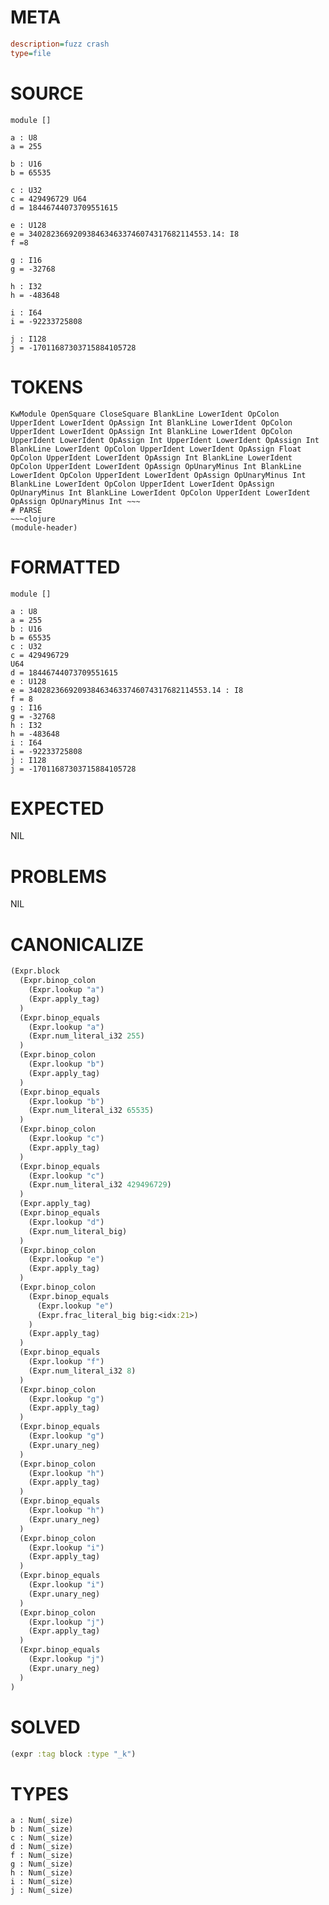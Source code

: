# META
~~~ini
description=fuzz crash
type=file
~~~
# SOURCE
~~~roc
module []

a : U8
a = 255

b : U16
b = 65535

c : U32
c = 429496729 U64
d = 18446744073709551615

e : U128
e = 3402823669209384634633746074317682114553.14: I8
f =8

g : I16
g = -32768

h : I32
h = -483648

i : I64
i = -92233725808

j : I128
j = -17011687303715884105728
~~~
# TOKENS
~~~text
KwModule OpenSquare CloseSquare BlankLine LowerIdent OpColon UpperIdent LowerIdent OpAssign Int BlankLine LowerIdent OpColon UpperIdent LowerIdent OpAssign Int BlankLine LowerIdent OpColon UpperIdent LowerIdent OpAssign Int UpperIdent LowerIdent OpAssign Int BlankLine LowerIdent OpColon UpperIdent LowerIdent OpAssign Float OpColon UpperIdent LowerIdent OpAssign Int BlankLine LowerIdent OpColon UpperIdent LowerIdent OpAssign OpUnaryMinus Int BlankLine LowerIdent OpColon UpperIdent LowerIdent OpAssign OpUnaryMinus Int BlankLine LowerIdent OpColon UpperIdent LowerIdent OpAssign OpUnaryMinus Int BlankLine LowerIdent OpColon UpperIdent LowerIdent OpAssign OpUnaryMinus Int ~~~
# PARSE
~~~clojure
(module-header)
~~~
# FORMATTED
~~~roc
module []

a : U8
a = 255
b : U16
b = 65535
c : U32
c = 429496729
U64
d = 18446744073709551615
e : U128
e = 3402823669209384634633746074317682114553.14 : I8
f = 8
g : I16
g = -32768
h : I32
h = -483648
i : I64
i = -92233725808
j : I128
j = -17011687303715884105728
~~~
# EXPECTED
NIL
# PROBLEMS
NIL
# CANONICALIZE
~~~clojure
(Expr.block
  (Expr.binop_colon
    (Expr.lookup "a")
    (Expr.apply_tag)
  )
  (Expr.binop_equals
    (Expr.lookup "a")
    (Expr.num_literal_i32 255)
  )
  (Expr.binop_colon
    (Expr.lookup "b")
    (Expr.apply_tag)
  )
  (Expr.binop_equals
    (Expr.lookup "b")
    (Expr.num_literal_i32 65535)
  )
  (Expr.binop_colon
    (Expr.lookup "c")
    (Expr.apply_tag)
  )
  (Expr.binop_equals
    (Expr.lookup "c")
    (Expr.num_literal_i32 429496729)
  )
  (Expr.apply_tag)
  (Expr.binop_equals
    (Expr.lookup "d")
    (Expr.num_literal_big)
  )
  (Expr.binop_colon
    (Expr.lookup "e")
    (Expr.apply_tag)
  )
  (Expr.binop_colon
    (Expr.binop_equals
      (Expr.lookup "e")
      (Expr.frac_literal_big big:<idx:21>)
    )
    (Expr.apply_tag)
  )
  (Expr.binop_equals
    (Expr.lookup "f")
    (Expr.num_literal_i32 8)
  )
  (Expr.binop_colon
    (Expr.lookup "g")
    (Expr.apply_tag)
  )
  (Expr.binop_equals
    (Expr.lookup "g")
    (Expr.unary_neg)
  )
  (Expr.binop_colon
    (Expr.lookup "h")
    (Expr.apply_tag)
  )
  (Expr.binop_equals
    (Expr.lookup "h")
    (Expr.unary_neg)
  )
  (Expr.binop_colon
    (Expr.lookup "i")
    (Expr.apply_tag)
  )
  (Expr.binop_equals
    (Expr.lookup "i")
    (Expr.unary_neg)
  )
  (Expr.binop_colon
    (Expr.lookup "j")
    (Expr.apply_tag)
  )
  (Expr.binop_equals
    (Expr.lookup "j")
    (Expr.unary_neg)
  )
)
~~~
# SOLVED
~~~clojure
(expr :tag block :type "_k")
~~~
# TYPES
~~~roc
a : Num(_size)
b : Num(_size)
c : Num(_size)
d : Num(_size)
f : Num(_size)
g : Num(_size)
h : Num(_size)
i : Num(_size)
j : Num(_size)
~~~
